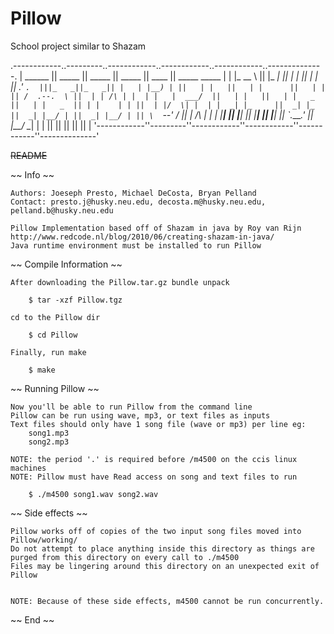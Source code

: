 Pillow
======

School project similar to Shazam


.------------..---------..------------..------------..------------..--------------.
|  ______    ||  _____  ||  _____     ||  _____     ||    ____    || _____  _____ |
| |_   __ \  || |_   _| || |_   _|    || |_   _|    ||  .'    `.  |||_   _||_   _||
|   | |__) | ||   | |   ||   | |      ||   | |      || /  .--.  \ ||  | | /\ | |  |
|   |  ___/  ||   | |   ||   | |   _  ||   | |   _  || | |    | | ||  | |/  \| |  |
|  _| |_     ||  _| |_  ||  _| |__/ | ||  _| |__/ | || \  `--'  / ||  |   /\   |  |
| |_____|    || |_____| || |________| || |________| ||  `.____.'  ||  |__/  \__|  |
|            ||         ||            ||            ||            ||              |
'------------''---------''------------''------------''------------''--------------'


 ~~README~~

 ~~ Info ~~

	Authors: Joeseph Presto, Michael DeCosta, Bryan Pelland
	Contact: presto.j@husky.neu.edu, decosta.m@husky.neu.edu, pelland.b@husky.neu.edu

	Pillow Implementation based off of Shazam in java by Roy van Rijn http://www.redcode.nl/blog/2010/06/creating-shazam-in-java/
    Java runtime environment must be installed to run Pillow

~~ Compile Information ~~

	After downloading the Pillow.tar.gz bundle unpack

		$ tar -xzf Pillow.tgz

	cd to the Pillow dir

		$ cd Pillow

	Finally, run make

		$ make

~~ Running Pillow ~~

	Now you'll be able to run Pillow from the command line
	Pillow can be run using wave, mp3, or text files as inputs
	Text files should only have 1 song file (wave or mp3) per line eg:
		song1.mp3
		song2.mp3

	NOTE: the period '.' is required before /m4500 on the ccis linux machines
	NOTE: Pillow must have Read access on song and text files to run

		$ ./m4500 song1.wav song2.wav

~~ Side effects ~~

	Pillow works off of copies of the two input song files moved into Pillow/working/
	Do not attempt to place anything inside this directory as things are purged from this directory on every call to ./m4500
	Files may be lingering around this directory on an unexpected exit of Pillow


	NOTE: Because of these side effects, m4500 cannot be run concurrently.

~~ End ~~
